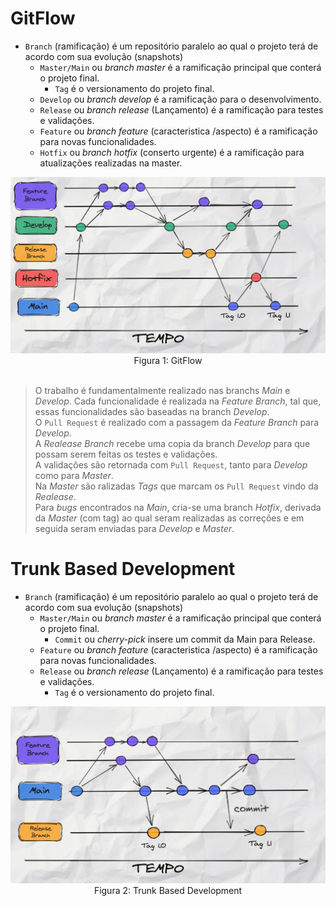 # GitFlow


- `Branch` (ramificação) é um repositório paralelo ao qual o projeto terá de acordo com sua evolução (snapshots) 
  - `Master/Main` ou _branch master_ é a ramificação principal que conterá o projeto final.
    - `Tag` é o versionamento do projeto final.
  - `Develop` ou _branch  develop_ é a ramificação para o desenvolvimento.
  - `Release` ou _branch release_ (Lançamento) é a ramificação para testes e validações.
  - `Feature` ou _branch feature_ (caracteristica /aspecto) é a ramificação para novas funcionalidades.
  - `Hotfix` ou _branch hotfix_ (conserto urgente) é a ramificação para atualizações realizadas na master.

<img src="https://github.com/fabiomarotti/Annotations/blob/main/Git/GitFlow/img/img_gitflow.png"  width="1024" height="" />
<div align="center"> Figura 1: GitFlow </div>
<br />

> O trabalho é fundamentalmente realizado nas branchs *Main* e *Develop*. Cada funcionalidade é realizada na *Feature Branch*, tal que, essas funcionalidades são baseadas na branch *Develop*. <br />
> O `Pull Request` é realizado com a passagem da *Feature Branch* para *Develop*. <br />
> A *Realease Branch* recebe uma copia da branch *Develop* para que possam serem feitas os testes e validações.<br />
> A validações são retornada com `Pull Request`, tanto para *Develop* como para *Master*. <br />
> Na *Master* são ralizadas *Tags* que marcam os `Pull Request` vindo da *Realease*. <br />
> Para _bugs_ encontrados na *Main*, cria-se uma branch *Hotfix*, derivada da *Master* (com tag) ao qual seram realizadas as correções e em seguida seram enviadas para *Develop* e *Master*. <br />


# Trunk Based Development

- `Branch` (ramificação) é um repositório paralelo ao qual o projeto terá de acordo com sua evolução (snapshots) 
  - `Master/Main` ou _branch master_ é a ramificação principal que conterá o projeto final.
    - `Commit` ou _cherry-pick_ insere um commit da Main para Release.
  - `Feature` ou _branch feature_ (caracteristica /aspecto) é a ramificação para novas funcionalidades.
  - `Release` ou _branch release_ (Lançamento) é a ramificação para testes e validações.
    - `Tag` é o versionamento do projeto final.  
  
<img src="https://github.com/fabiomarotti/Annotations/blob/main/Git/GitFlow/img/img_trunk_pick.png"  width="1024" height="" />
<div align="center"> Figura 2: Trunk Based Development </div>
<br />
